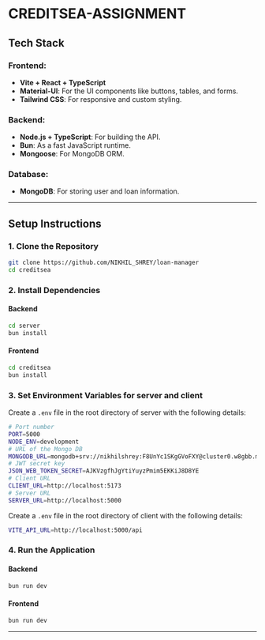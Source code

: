 # CREDITSEA-ASSIGNMENT

## Tech Stack

### **Frontend**:
- **Vite + React + TypeScript**
- **Material-UI**: For the UI components like buttons, tables, and forms.
- **Tailwind CSS**: For responsive and custom styling.

### **Backend**:
- **Node.js + TypeScript**: For building the API.
- **Bun**: As a fast JavaScript runtime.
- **Mongoose**: For MongoDB ORM.

### **Database**:
- **MongoDB**: For storing user and loan information.

---

## Setup Instructions

### **1. Clone the Repository**
```bash
git clone https://github.com/NIKHIL_SHREY/loan-manager
cd creditsea
```

### **2. Install Dependencies**

#### Backend
```bash
cd server
bun install
```

#### Frontend
```bash
cd creditsea
bun install
```

### **3. Set Environment Variables for server and client**
Create a `.env` file in the root directory of server with the following details:
```bash
# Port number
PORT=5000
NODE_ENV=development
# URL of the Mongo DB
MONGODB_URL=mongodb+srv://nikhilshrey:F8UnYc1SKgGVoFXY@cluster0.w8gbb.mongodb.net/?retryWrites=true&w=majority&appName=Cluster0
# JWT secret key
JSON_WEB_TOKEN_SECRET=AJKVzgfhJgYtiYuyzPmim5EKKiJ8D8YE
# Client URL
CLIENT_URL=http://localhost:5173
# Server URL
SERVER_URL=http://localhost:5000
```

Create a `.env` file in the root directory of client with the following details:

```bash
VITE_API_URL=http://localhost:5000/api
```

### **4. Run the Application**

#### Backend
```bash
bun run dev
```

#### Frontend
```bash
bun run dev
```

---
